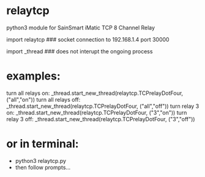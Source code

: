 # relaytcp
python3 module for SainSmart iMatic TCP 8 Channel Relay

import relaytcp ### socket connection to 192.168.1.4 port 30000

import _thread ### does not interupt the ongoing process

# examples:
turn all relays on:
_thread.start_new_thread(relaytcp.TCPrelayDotFour, ("all","on"))
turn all relays off:
_thread.start_new_thread(relaytcp.TCPrelayDotFour, ("all","off"))
turn relay 3 on:
_thread.start_new_thread(relaytcp.TCPrelayDotFour, ("3","on"))
turn relay 3 off:
_thread.start_new_thread(relaytcp.TCPrelayDotFour, ("3","off"))

# or in terminal:
- python3 relaytcp.py
- then follow prompts...

